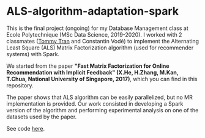 # ALS-algorithm-adaptation-spark

This is the final project (ongoing) for my Database Management class at Ecole Polytechnique (MSc Data Science, 2019-2020).
I worked with 2 classmates ([Tommy Tran](https://github.com/TommyTranX) and Constantin Vodé) to implement the Alternating Least Square (ALS) Matrix Factorization algorithm (used for recommender systems) with Spark.

We started from the paper **"Fast Matrix Factorization for Online Recommendation with Implicit Feedback" (X.He, H.Zhang, M.Kan, T.Chua, National University of Singapore, 2017)**, which you can find in this repository.

The paper shows that ALS algorithm can be easily parallelized, but no MR implementation is provided. Our work consisted in developing a Spark version of the algorithm and performing experimental analysis on one of the datasets used by the paper. 

See code [here](Database_Project_TommyTran_ThomasdeMareuil_ConstantinVodé.ipynb).
